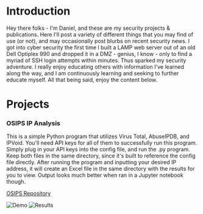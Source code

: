 # Introduction
Hey there folks - I'm Daniel, and these are my security projects & publications. Here I'll post a variety of different things that you may find of use (or not), and may occasionally post blurbs on recent security news. I got into cyber security the first time I built a LAMP web server out of an old Dell Optiplex 990 and dropped it in a DMZ - genius, I know - only to find a myriad of SSH login attempts within minutes. Thus sparked my security adventure. I really enjoy educating others with information I've learned along the way, and I am continuously learning and seeking to further educate myself. All that being said, enjoy the content below.

# Projects
### OSIPS IP Analysis
This is a simple Python program that utilizes Virus Total, AbuseIPDB, and IPVoid. You'll need API keys for all of them to successfully run this program. Simply plug in your API keys into the config file, and run the .py program. Keep both files in the same directory, since it's built to reference the config file directly. After running the program and inputting your desired IP address, it will create an Excel file in the same directory with the results for you to view. Output looks much better when ran in a Jupyter notebook though.

[OSIPS Repository](https://github.com/daniel-conrad/security/tree/main/OSIPS)

![Demo](https://raw.githubusercontent.com/daniel-conrad/security/main/OSIPS/osips_demo.png)
![Results](https://github.com/daniel-conrad/security/blob/main/OSIPS/pandas_results.png)
